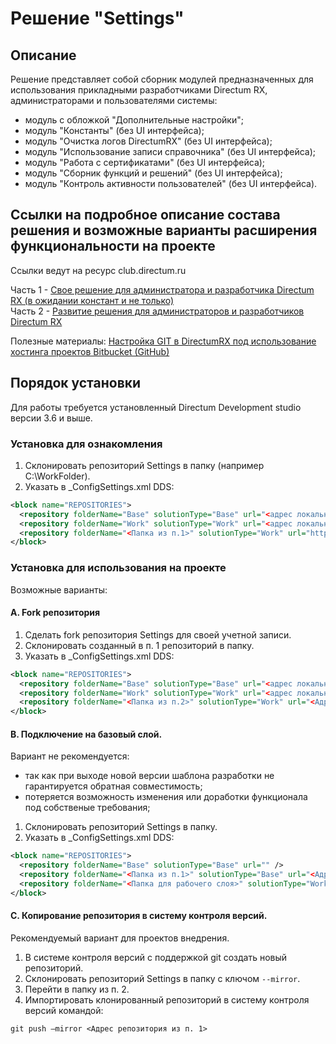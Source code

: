 # Решение "Settings"
## Описание
Решение представляет собой сборник модулей предназначенных для использования прикладными разработчиками Directum RX, администраторами и пользователями системы:
* модуль с обложкой "Дополнительные настройки";
* модуль "Константы" (без UI интерфейса); 
* модуль "Очистка логов DirectumRX" (без UI интерфейса);
* модуль "Использование записи справочника" (без UI интерфейса);
* модуль "Работа с сертификатами" (без UI интерфейса);
* модуль "Сборник функций и решений" (без UI интерфейса);
* модуль "Контроль активности пользователей" (без UI интерфейса).

## Ссылки на подробное описание состава решения и возможные варианты расширения функциональности на проекте
Ссылки ведут на ресурс club.directum.ru

Часть 1 - [Свое решение для администратора и разработчика Directum RX (в ожидании констант и не только)](https://club.directum.ru/post/318899)  
Часть 2 - [Развитие решения для администраторов и разработчиков Directum RX](https://club.directum.ru/post/333923)

Полезные материалы: [Настройка GIT в DirectumRX под использование хостинга проектов Bitbucket (GitHub)](https://club.directum.ru/post/223210)

## Порядок установки
Для работы требуется установленный Directum Development studio версии 3.6 и выше.

### Установка для ознакомления
1. Склонировать репозиторий Settings в папку (например C:\WorkFolder).
2. Указать в _ConfigSettings.xml DDS:
```xml
<block name="REPOSITORIES">
  <repository folderName="Base" solutionType="Base" url="<адрес локального репозитория>" />
  <repository folderName="Work" solutionType="Work" url="<адрес локального репозитория>" />
  <repository folderName="<Папка из п.1>" solutionType="Work" url="https://github.com/k4889/Settings" />
</block>
```

### Установка для использования на проекте
Возможные варианты:

#### A. Fork репозитория
1. Сделать fork репозитория Settings для своей учетной записи.
2. Склонировать созданный в п. 1 репозиторий в папку.
3. Указать в _ConfigSettings.xml DDS:
```xml
<block name="REPOSITORIES">
  <repository folderName="Base" solutionType="Base" url="<адрес локального репозитория>" />
  <repository folderName="Work" solutionType="Work" url="<адрес локального репозитория>" />
  <repository folderName="<Папка из п.2>" solutionType="Work" url="<Адрес репозитория gitHub учетной записи пользователя из п. 1>" />
</block>
```

#### B. Подключение на базовый слой.
Вариант не рекомендуется:
* так как при выходе новой версии шаблона разработки не гарантируется обратная совместимость;
* потеряется возможность изменения или доработки функционала под собственые требования;


1. Склонировать репозиторий Settings в папку.
2. Указать в _ConfigSettings.xml DDS:
```xml
<block name="REPOSITORIES">
  <repository folderName="Base" solutionType="Base" url="" /> 
  <repository folderName="<Папка из п.1>" solutionType="Base" url="<Адрес репозитория gitHub>" />
  <repository folderName="<Папка для рабочего слоя>" solutionType="Work" url="https://github.com/k4889/Settings" />
</block>
```

#### C. Копирование репозитория в систему контроля версий.
Рекомендуемый вариант для проектов внедрения.

1. В системе контроля версий с поддержкой git создать новый репозиторий.
2. Склонировать репозиторий Settings в папку с ключом ```--mirror```.
3. Перейти в папку из п. 2.
4. Импортировать клонированный репозиторий в систему контроля версий командой:
```
git push –mirror <Адрес репозитория из п. 1>
```
